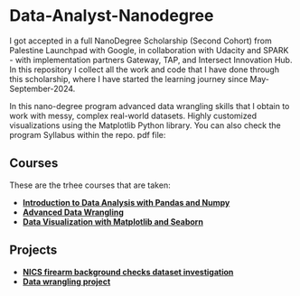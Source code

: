 # Data-Analyst-Nanodegree
I got accepted in a full NanoDegree Scholarship (Second Cohort) from Palestine Launchpad with Google, in collaboration with Udacity and SPARK - with implementation partners Gateway, TAP, and Intersect Innovation Hub. In this repository I collect all the work and code that I have done through this scholarship, where I have started the learning journey since May-September-2024.

In this nano-degree program advanced data wrangling skills that I obtain to work with messy, complex real-world datasets. Highly customized visualizations using the Matplotlib Python library. You can also check the program Syllabus within the repo. pdf file:

## Courses
These are the trhee courses that are taken: 
- **[Introduction to Data Analysis with Pandas and Numpy](https://github.com/sondosaabed/Introduction-to-Data-Analysis-with-Pandas-and-Numpy)**
- **[Advanced Data Wrangling](https://github.com/sondosaabed/Advanced-Data-Wrangling)**
- **[Data Visualization with Matplotlib and Seaborn](https://github.com/sondosaabed/Data-Visualization-with-Matplotlib-and-Seaborn)**

## Projects
- **[NICS firearm background checks dataset investigation](https://github.com/sondosaabed/NICS-firearm-background-checks-investigation)**
- **[Data wrangling project](https://github.com/sondosaabed/Oil-vs-BigTech-stock-investigation)**
